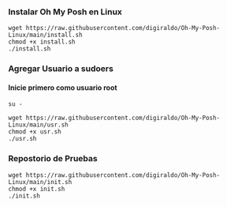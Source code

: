 ### Instalar Oh My Posh en Linux


```
wget https://raw.githubusercontent.com/digiraldo/Oh-My-Posh-Linux/main/install.sh
chmod +x install.sh
./install.sh
```

### Agregar Usuario a sudoers
#### Inicie primero como usuario root
```
su -
```
```
wget https://raw.githubusercontent.com/digiraldo/Oh-My-Posh-Linux/main/usr.sh
chmod +x usr.sh
./usr.sh
```

### Repostorio de Pruebas


```
wget https://raw.githubusercontent.com/digiraldo/Oh-My-Posh-Linux/main/init.sh
chmod +x init.sh
./init.sh
```
